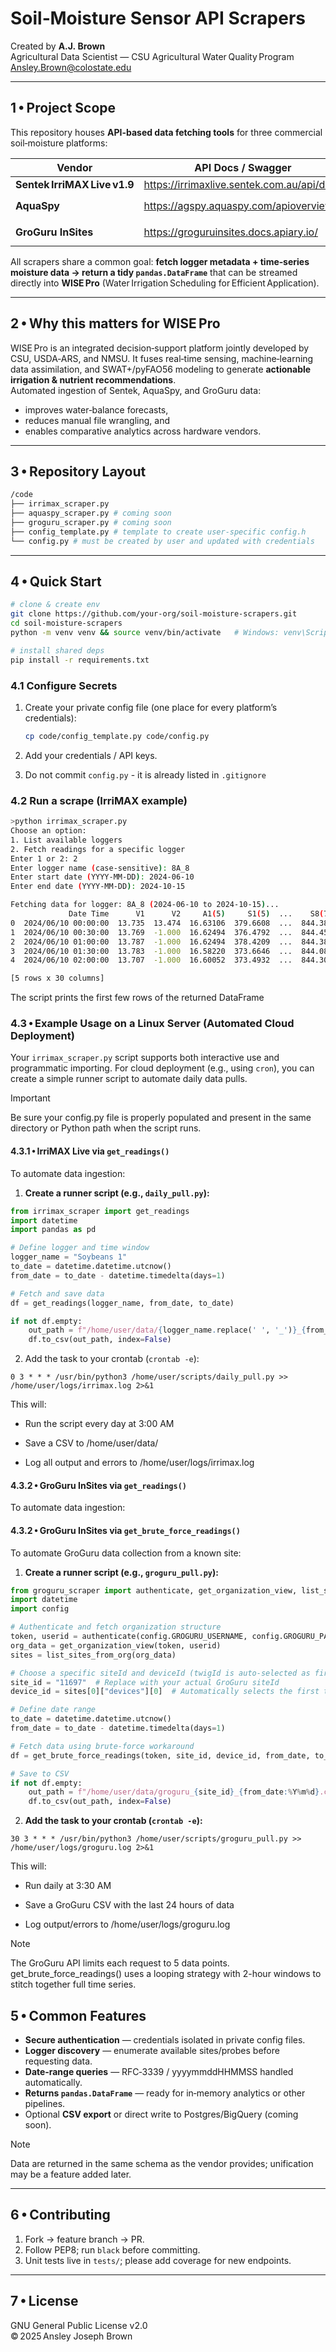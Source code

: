 # Soil‑Moisture Sensor API Scrapers  
Created by **A.J. Brown**  
Agricultural Data Scientist — CSU Agricultural Water Quality Program  
[Ansley.Brown@colostate.edu](mailto:Ansley.Brown@colostate.edu)

---

## 1 • Project Scope

This repository houses **API-based data fetching tools** for three commercial soil‑moisture platforms:

| Vendor        | API Docs / Swagger | Script |
|---------------|--------------------|--------|
| **Sentek IrriMAX Live v1.9** | <https://irrimaxlive.sentek.com.au/api/docs> | `irrimax_scraper.py` |
| **AquaSpy**   | <https://agspy.aquaspy.com/apioverview> | `aquaspy_scraper.py` *(WIP)* |
| **GroGuru InSites** | <https://groguruinsites.docs.apiary.io/> | `groguru_scraper.py` *(WIP)* |

All scrapers share a common goal: **fetch logger metadata + time‑series moisture data → return a tidy `pandas.DataFrame`** that can be streamed directly into **WISE Pro** (Water Irrigation Scheduling for Efficient Application).

---

## 2 • Why this matters for **WISE Pro**

WISE Pro is an integrated decision‑support platform jointly developed by CSU, USDA‑ARS, and NMSU. It fuses real‑time sensing, machine‑learning data assimilation, and SWAT+/pyFAO56 modeling to generate **actionable irrigation & nutrient recommendations**.  
Automated ingestion of Sentek, AquaSpy, and GroGuru data:

* improves water‑balance forecasts,
* reduces manual file wrangling, and
* enables comparative analytics across hardware vendors.

---

## 3 • Repository Layout
```bash
/code
├── irrimax_scraper.py
├── aquaspy_scraper.py # coming soon
├── groguru_scraper.py # coming soon
├── config_template.py # template to create user-specific config.h
└── config.py # must be created by user and updated with credentials
```

---

## 4 • Quick Start

```bash
# clone & create env
git clone https://github.com/your-org/soil‑moisture‑scrapers.git
cd soil‑moisture‑scrapers
python -m venv venv && source venv/bin/activate   # Windows: venv\Scripts\activate

# install shared deps
pip install -r requirements.txt
```

### 4.1 Configure Secrets  
1. Create your private config file (one place for every platform’s credentials):  
   ```bash
   cp code/config_template.py code/config.py
   ```

2. Add your credentials / API keys.

3. Do not commit `config.py` - it is already listed in `.gitignore`

### 4.2 Run a scrape (IrriMAX example)
```bash
>python irrimax_scraper.py
Choose an option:
1. List available loggers
2. Fetch readings for a specific logger
Enter 1 or 2: 2
Enter logger name (case-sensitive): 8A_8
Enter start date (YYYY-MM-DD): 2024-06-10
Enter end date (YYYY-MM-DD): 2024-10-15

Fetching data for logger: 8A_8 (2024-06-10 to 2024-10-15)...
             Date Time      V1      V2     A1(5)     S1(5)  ...    S8(75)    T8(75)    A9(85)    S9(85)  T9(85)
0  2024/06/10 00:00:00  13.735  13.474  16.63106  379.6608  ...  844.3812  17.04999  40.48423  4438.727   16.72
1  2024/06/10 00:30:00  13.769  -1.000  16.62494  376.4792  ...  844.4537  17.04999  40.48423  4438.727   16.72
2  2024/06/10 01:00:00  13.787  -1.000  16.62494  378.4209  ...  844.3812  17.01999  40.49162  4439.438   16.72
3  2024/06/10 01:30:00  13.783  -1.000  16.58220  373.6646  ...  844.0801  16.95001  40.46944  4437.237   16.75
4  2024/06/10 02:00:00  13.707  -1.000  16.60052  373.4932  ...  844.3039  17.00000  40.49162  4422.122   16.72

[5 rows x 30 columns]
```
The script prints the first few rows of the returned DataFrame

### 4.3 • Example Usage on a Linux Server (Automated Cloud Deployment)

Your `irrimax_scraper.py` script supports both interactive use and programmatic importing. For cloud deployment (e.g., using `cron`), you can create a simple runner script to automate daily data pulls.

> [!IMPORTANT] 
> Be sure your config.py file is properly populated and present in the same directory or Python path when the script runs.

#### 4.3.1 • IrriMAX Live via `get_readings()`

To automate data ingestion:

1. **Create a runner script (e.g., `daily_pull.py`):**

```python
from irrimax_scraper import get_readings
import datetime
import pandas as pd

# Define logger and time window
logger_name = "Soybeans 1"
to_date = datetime.datetime.utcnow()
from_date = to_date - datetime.timedelta(days=1)

# Fetch and save data
df = get_readings(logger_name, from_date, to_date)

if not df.empty:
    out_path = f"/home/user/data/{logger_name.replace(' ', '_')}_{from_date:%Y%m%d}.csv"
    df.to_csv(out_path, index=False)
```

2. Add the task to your crontab (`crontab -e`):

```cron
0 3 * * * /usr/bin/python3 /home/user/scripts/daily_pull.py >> /home/user/logs/irrimax.log 2>&1
```

This will:

- Run the script every day at 3:00 AM

- Save a CSV to /home/user/data/

- Log all output and errors to /home/user/logs/irrimax.log

#### 4.3.2 • GroGuru InSites via `get_readings()`
To automate data ingestion:

#### 4.3.2 • GroGuru InSites via `get_brute_force_readings()`

To automate GroGuru data collection from a known site:

1. **Create a runner script (e.g., `groguru_pull.py`):**

```python
from groguru_scraper import authenticate, get_organization_view, list_sites_from_org, get_brute_force_readings
import datetime
import config

# Authenticate and fetch organization structure
token, userid = authenticate(config.GROGURU_USERNAME, config.GROGURU_PASSWORD)
org_data = get_organization_view(token, userid)
sites = list_sites_from_org(org_data)

# Choose a specific siteId and deviceId (twigId is auto-selected as first device)
site_id = "11697"  # Replace with your actual GroGuru siteId
device_id = sites[0]["devices"][0]  # Automatically selects the first twigId

# Define date range
to_date = datetime.datetime.utcnow()
from_date = to_date - datetime.timedelta(days=1)

# Fetch data using brute-force workaround
df = get_brute_force_readings(token, site_id, device_id, from_date, to_date)

# Save to CSV
if not df.empty:
    out_path = f"/home/user/data/groguru_{site_id}_{from_date:%Y%m%d}.csv"
    df.to_csv(out_path, index=False)
```
2. **Add the task to your crontab (`crontab -e`):**

```cron
30 3 * * * /usr/bin/python3 /home/user/scripts/groguru_pull.py >> /home/user/logs/groguru.log 2>&1
```

This will:

- Run daily at 3:30 AM

- Save a GroGuru CSV with the last 24 hours of data

- Log output/errors to /home/user/logs/groguru.log

> [!NOTE]
> The GroGuru API limits each request to 5 data points. get_brute_force_readings() uses a looping strategy with 2-hour windows to stitch together full time series.
## 5 • Common Features

* **Secure authentication** — credentials isolated in private config files.  
* **Logger discovery** — enumerate available sites/probes before requesting data.  
* **Date‑range queries** — RFC‑3339 / yyyymmddHHMMSS handled automatically.  
* **Returns `pandas.DataFrame`** — ready for in‑memory analytics or other pipelines.  
* Optional **CSV export** or direct write to Postgres/BigQuery (coming soon).

> [!NOTE] 
> Data are returned in the same schema as the vendor provides; unification may be a feature added later.

---

## 6 • Contributing

1. Fork → feature branch → PR.  
2. Follow PEP8; run `black` before committing.  
3. Unit tests live in `tests/`; please add coverage for new endpoints.

---

## 7 • License

GNU General Public License v2.0  
© 2025 Ansley Joseph Brown

